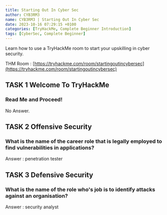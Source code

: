 ```yaml
---
title: Starting Out In Cyber Sec
author: CYB3RM3
name: CYB3RM3 | Starting Out In Cyber Sec
date: 2023-10-16 07:29:15 +0100
categories: [TryHackMe, Complete Beginner Introduction]
tags: [CyberSec, Complete Beginner]
---
```


Learn how to use a TryHackMe room to start your upskilling in cyber security.

THM Room : [https://tryhackme.com/room/startingoutincybersec](https://tryhackme.com/room/startingoutincybersec)


## TASK 1 Welcome To TryHackMe
### Read Me and Proceed! 
No Answer.

## TASK 2 Offensive Security
### What is the name of the career role that is legally employed to find vulnerabilities in applications? 
Answer : penetration tester

## TASK 3 Defensive Security
### What is the name of the role who's job is to identify attacks against an organisation? 
Answer : security analyst
